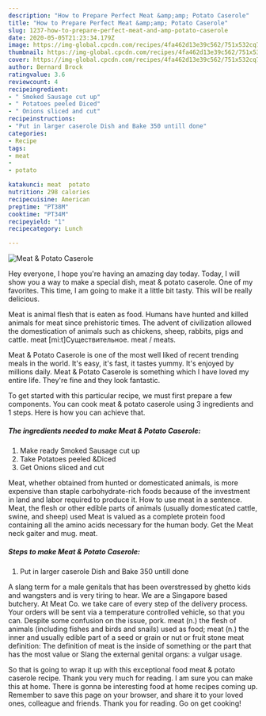 ```yaml
---
description: "How to Prepare Perfect Meat &amp;amp; Potato Caserole"
title: "How to Prepare Perfect Meat &amp;amp; Potato Caserole"
slug: 1237-how-to-prepare-perfect-meat-and-amp-potato-caserole
date: 2020-05-05T21:23:34.179Z
image: https://img-global.cpcdn.com/recipes/4fa462d13e39c562/751x532cq70/meat-potato-caserole-recipe-main-photo.jpg
thumbnail: https://img-global.cpcdn.com/recipes/4fa462d13e39c562/751x532cq70/meat-potato-caserole-recipe-main-photo.jpg
cover: https://img-global.cpcdn.com/recipes/4fa462d13e39c562/751x532cq70/meat-potato-caserole-recipe-main-photo.jpg
author: Bernard Brock
ratingvalue: 3.6
reviewcount: 4
recipeingredient:
- " Smoked Sausage cut up"
- " Potatoes peeled Diced"
- " Onions sliced and cut"
recipeinstructions:
- "Put in larger caserole Dish and Bake 350 untill done"
categories:
- Recipe
tags:
- meat
- 
- potato

katakunci: meat  potato 
nutrition: 298 calories
recipecuisine: American
preptime: "PT38M"
cooktime: "PT34M"
recipeyield: "1"
recipecategory: Lunch

---
```



![Meat &amp; Potato Caserole](https://img-global.cpcdn.com/recipes/4fa462d13e39c562/751x532cq70/meat-potato-caserole-recipe-main-photo.jpg)

Hey everyone, I hope you're having an amazing day today. Today, I will show you a way to make a special dish, meat &amp; potato caserole. One of my favorites. This time, I am going to make it a little bit tasty. This will be really delicious.

Meat is animal flesh that is eaten as food. Humans have hunted and killed animals for meat since prehistoric times. The advent of civilization allowed the domestication of animals such as chickens, sheep, rabbits, pigs and cattle. meat [mi:t]Существительное. meat / meats.

Meat &amp; Potato Caserole is one of the most well liked of recent trending meals in the world. It's easy, it's fast, it tastes yummy. It's enjoyed by millions daily. Meat &amp; Potato Caserole is something which I have loved my entire life. They're fine and they look fantastic.


To get started with this particular recipe, we must first prepare a few components. You can cook meat &amp; potato caserole using 3 ingredients and 1 steps. Here is how you can achieve that.

<!--inarticleads1-->

##### The ingredients needed to make Meat &amp; Potato Caserole:

1. Make ready  Smoked Sausage cut up
1. Take  Potatoes peeled &amp;Diced
1. Get  Onions sliced and cut


Meat, whether obtained from hunted or domesticated animals, is more expensive than staple carbohydrate-rich foods because of the investment in land and labor required to produce it. How to use meat in a sentence. Meat, the flesh or other edible parts of animals (usually domesticated cattle, swine, and sheep) used Meat is valued as a complete protein food containing all the amino acids necessary for the human body. Get the Meat neck gaiter and mug. meat. 

<!--inarticleads2-->

##### Steps to make Meat &amp; Potato Caserole:

1. Put in larger caserole Dish and Bake 350 untill done


A slang term for a male genitals that has been overstressed by ghetto kids and wangsters and is very tiring to hear. We are a Singapore based butchery. At Meat Co. we take care of every step of the delivery process. Your orders will be sent via a temperature controlled vehicle, so that you can. Despite some confusion on the issue, pork. meat (n.) the flesh of animals (including fishes and birds and snails) used as food; meat (n.) the inner and usually edible part of a seed or grain or nut or fruit stone meat definition: The definition of meat is the inside of something or the part that has the most value or Slang the external genital organs: a vulgar usage. 

So that is going to wrap it up with this exceptional food meat &amp; potato caserole recipe. Thank you very much for reading. I am sure you can make this at home. There is gonna be interesting food at home recipes coming up. Remember to save this page on your browser, and share it to your loved ones, colleague and friends. Thank you for reading. Go on get cooking!
